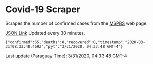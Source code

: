 # Covid-19 Scraper

Scrapes the number of confirmed cases from the [MSPBS](https://www.mspbs.gov.py/covid-19.php) web page.

[JSON Link](https://jmayalag.github.io/covid19-scrape/cases.json)
Updated every 30 minutes.
```
{"confirmed":65,"deaths":0,"recovered":0,"timestamp":"2020-03-31T08:33:48.469Z","pyt":"3/31/2020, 04:33:48 GMT-4"}
```
Last update (Paraguay Time): 3/31/2020, 04:33:48 GMT-4